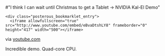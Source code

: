 #"I think I can wait until Christmas to get a Tablet -> NVIDIA Kal-El Demo"


    <div class="posterous_bookmarklet_entry">
      <iframe allowfullscreen="true" src="http://www.youtube.com/embed/eBvaDtshLY8" frameborder="0" height="417" width="500"></iframe>

<div class="posterous_quote_citation">via <a href="http://www.youtube.com/watch?v=eBvaDtshLY8&amp;feature=player_embedded">youtube.com</a></div>
    <p>Incredible demo. Quad-core CPU.</p></div>
  